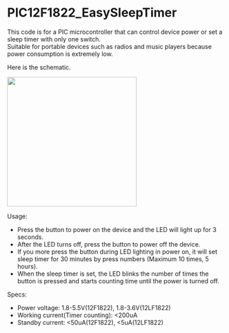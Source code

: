 # PIC12F1822_EasySleepTimer
This code is for a PIC microcontroller that can control device power or set a sleep timer with only one switch.<br>
Suitable for portable devices such as radios and music players because power consumption is extremely low.

Here is the schematic.

<img src="https://user-images.githubusercontent.com/117799191/200765787-d8826f70-fc15-4e05-a745-0c2710f002e4.png" style="width: 300px;">


Usage:
- Press the button to power on the device and the LED will light up for 3 seconds.
- After the LED turns off, press the button to power off the device.
- If you more press the button during LED lighting in power on, it will set sleep timer for 30 minutes by press numbers (Maximum 10 times, 5 hours).
- When the sleep timer is set, the LED blinks the number of times the button is pressed and starts counting time until the power is turned off.

Specs:
- Power voltage: 1.8-5.5V(12F1822), 1.8-3.6V(12LF1822)
- Working current(Timer counting): <200uA
- Standby current: <50uA(12F1822), <5uA(12LF1822)
